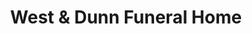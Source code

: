 ---
title: "West & Dunn Funeral Home"
url: /newton-grove/west-und-dunn-funeral-home/
shop: Bestattungen
---